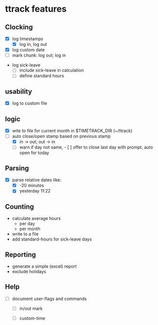 # ttrack features

## Clocking

- [x] log timestamps
    - [x] log in, log out
- [x] log custom date
- [ ] mark chunk: log out; log in
- log sick-leave
    - [ ] include sick-leave in calculation
    - [ ] define standard hours

## usability

- [x] log to custom file
    
## logic

- [x] wite to file for current month in $TIMETRACK_DIR (~/ttrack)
- [ ] auto close/open stamp based on previous stamp
    - [x] in -> out; out -> in
    - [ ] warn if day not same, - [ ] offer to close last day with prompt, auto open for today

## Parsing

- [x] parse relative dates like:
  -[x] -20 minutes
  -[x] yesterday 11:22

## Counting

- calculate average hours 
    - per day
    - per month
- write to a file
- add standard-hours for sick-leave days

## Reporting

- generate a simple (excel) report
- exclude holidays


## Help

- [ ] document user-flags and commands
    - [ ] in/out mark
    - [ ] custom-time
    
